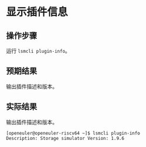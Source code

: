 # 显示插件信息

## 操作步骤

运行 `lsmcli plugin-info`。

## 预期结果

输出插件描述和版本。

## 实际结果

输出插件描述和版本。

```log
[openeuler@openeuler-riscv64 ~]$ lsmcli plugin-info 
Description: Storage simulator Version: 1.9.6
```